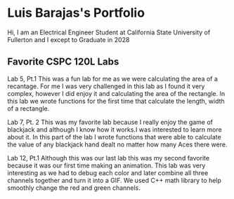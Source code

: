 # Luis Barajas's Portfolio 

Hi, I am an Electrical Engineer Student at California State University of Fullerton and I except to Graduate in 2028

## Favorite CSPC 120L Labs

Lab 5, Pt.1
This was a fun lab for me as we were calculating the area of a recantage. For me I was very challenged in this lab as I found it very complex, however I did enjoy it and calculating the area of the rectangle. In this lab we wrote functions for the first time that calculate the length, width of a rectangle.

Lab 7, Pt. 2
This was my favorite lab because I really enjoy the game of blackjack and although I know how it works.I was interested to learn more about it. In this part of the lab I wrote functions that were able to calculate the value of any blackjack hand dealt no matter how many Aces there were.

Lab 12, Pt.1
Although this was our last lab this was my second favorite because it was our first time making an animation. This lab was very interesting as we had to debug each color and later combine all three channels together and turn it into a GIF. We used C++ math library to help smoothly change the red and green channels. 

